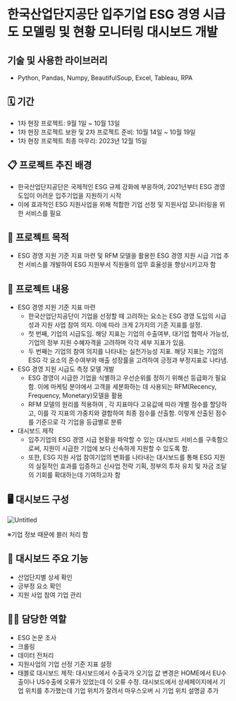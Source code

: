 # 한국산업단지공단 입주기업 ESG 경영 시급도 모델링 및 현황 모니터링 대시보드 개발



## 기술 및 사용한 라이브러리
- Python, Pandas, Numpy, BeautifulSoup, Excel, Tableau, RPA

## 🗓️ 기간

- 1차 현장 프로젝트: 9월 1일 ~ 10월 13일
- 1차 현장 프로젝트 보완 및 2차 프로젝트 준비: 10월 14일 ~ 10월 19일
- 1차 현장 프로젝트 최종 마무리: 2023년 12월 15일

## 📋 프로젝트 추진 배경

- 한국산업단지공단은 국제적인 ESG 규제 강화에 부응하여, 2021년부터 ESG 경영 도입이 어려운 입주기업을 지원하기 시작
- 이에 효과적인 ESG 지원사업을 위해 적합한 기업 선정 및 지원사업 모니터링을 위한 서비스를 필요

## 📝 프로젝트 목적

- ESG 경영 지원 기준 지표 마련 및 RFM 모델을 활용한 ESG 경영 지원 시급 기업 추천 서비스를 개발하여 ESG 지원부서 직원들의 업무 효율성을 향상시키고자 함

## 📃 프로젝트 내용

- ESG 경영 지원 기준 지표 마련
    - 한국산업단지공단이 기업을 선정할 때 고려하는 요소는 ESG 경영 도입의 시급성과 지원 사업 참여 의지. 이에 따라 크게 2가지의 기준 지표를 설정.
    - 첫 번째, 기업의 시급도임. 해당 지표는 기업의 수출여부, 대기업 협력사 가능성, 기업의 정부 지원 수혜자격을 고려하며 각각 세부 지표가 있음.
    - 두 번째는 기업의 참여 의지를 나타내는 실천가능성 지표. 해당 지표는 기업의 ESG 각 요소의 준수여부와 매출 성장률을 고려하여 긍정과 부정지표로 나타냄.
- ESG 경영 지원 시급도 측정 모델 개발
    - ESG 경영이 시급한 기업을 식별하고 우선순위를 정하기 위해선 등급화가 필요함. 이에 마케팅 분야에서 고객을 세분화하는 데 사용되는 RFM(Recency, Frequency, Monetary)모델을 활용
    - RFM 모델의 원리를 적용하여 , 각 지표마다 고유값에 따라 개별 점수를 할당하고, 이를 각 지표의 가중치와 결합하여 최종 점수를 산출함. 이렇게 산출된 점수를 기준으로 각 기업을 등급별로 분류
- 대시보드 제작
    - 입주기업의 ESG 경영 시급 현황을 파악할 수 있는 대시보드 서비스를 구축함으로써, 지원이 시급한 기업에 보다 신속하게 지원할 수 있도록 함.
    - 또한, ESG 지원 사업 참여기업의 변화를 나타내는 대시보드를 통해 ESG 지원의 실질적인 효과를 입증하고 신사업 전략 기획, 정부의 투자 유치 및 자금 조달의 기회를 확대하는데 기여하고자 함

## 🖥️ 대시보드 구성

![Untitled](https://prod-files-secure.s3.us-west-2.amazonaws.com/d83b57eb-c65f-4ad7-a4e8-be66b9808e9c/e5fe5c78-93c8-4ce2-85aa-c63f843e16c6/Untitled.png)

※기업 정보 때문에 블러 처리 함

## 🧮 대시보드 주요 기능

- 산업단지별 상세 확인
- 긍부정 요소 확인
- 지원 사업 참여 기업 관리

## 💁‍♀️ 담당한 역할

- ESG 논문 조사
- 크롤링
- 데이터 전처리
- 지원사업의 기업 선정 기준 지표 설정
- 태블로 대시보드 제작: 대시보드에서 수출국가 오기입 값 변경은 HOME에서 EU수출이나 US수출에 오류가 있었는데 이 오류 수정. 대시보드에서 상세페이지에서 기업 위치를 추가했는데 기업 위치가 잘려서 마우스오버 시 기업 위치 설명글 추가
